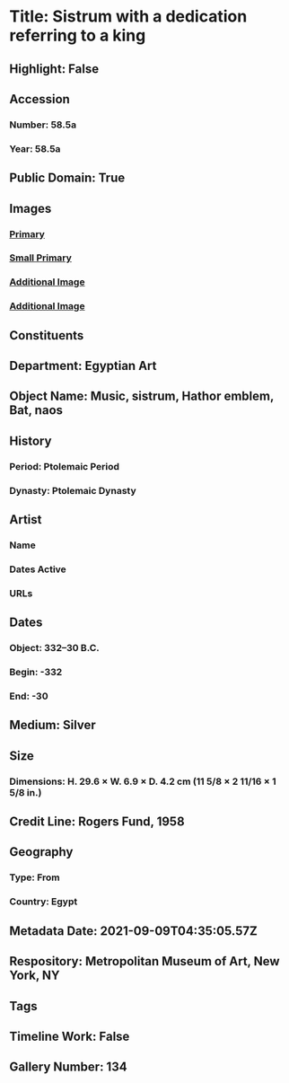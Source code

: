 # Title: Sistrum with a dedication referring to a king
## Highlight: False
## Accession
### Number: 58.5a
### Year: 58.5a
## Public Domain: True
## Images
### [Primary](https://images.metmuseum.org/CRDImages/eg/original/DP245513.jpg)
### [Small Primary](https://images.metmuseum.org/CRDImages/eg/web-large/DP245513.jpg)
### [Additional Image](https://images.metmuseum.org/CRDImages/eg/original/DP246591.jpg)
### [Additional Image](https://images.metmuseum.org/CRDImages/eg/original/DP246592.jpg)
## Constituents
## Department: Egyptian Art
## Object Name: Music, sistrum, Hathor emblem, Bat, naos
## History
### Period: Ptolemaic Period
### Dynasty: Ptolemaic Dynasty
## Artist
### Name
### Dates Active
### URLs
## Dates
### Object: 332–30 B.C.
### Begin: -332
### End: -30
## Medium: Silver
## Size
### Dimensions: H. 29.6 × W. 6.9 × D. 4.2 cm (11 5/8 × 2 11/16 × 1 5/8 in.)
## Credit Line: Rogers Fund, 1958
## Geography
### Type: From
### Country: Egypt
## Metadata Date: 2021-09-09T04:35:05.57Z
## Respository: Metropolitan Museum of Art, New York, NY
## Tags
## Timeline Work: False
## Gallery Number: 134